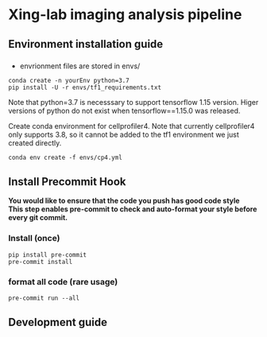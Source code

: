 # Xing-lab imaging analysis pipeline


## Environment installation guide
### 
- envrionment files are stored in envs/

```
conda create -n yourEnv python=3.7
pip install -U -r envs/tf1_requirements.txt
```
Note that python=3.7 is necesssary to support tensorflow 1.15 version. Higer versions of python do not exist when tensorflow==1.15.0 was released.

Create conda environment for cellprofiler4. Note that currently cellprofiler4 only supports 3.8, so it cannot be added to the tf1 environment we just created directly.
```
conda env create -f envs/cp4.yml 
```

## Install Precommit Hook  
**You would like to ensure that the code you push has good code style**  
**This step enables pre-commit to check and auto-format your style before every git commit.**
### Install (once)  
`pip install pre-commit`  
`pre-commit install`  
### format all code (rare usage)  
`pre-commit run --all`


## Development guide